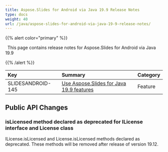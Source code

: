 ```yaml
---
title: Aspose.Slides for Android via Java 19.9 Release Notes
type: docs
weight: 40
url: /java/aspose-slides-for-android-via-java-19-9-release-notes/
---
```


{{% alert color="primary" %}} 

` `This page contains release notes for Aspose.Slides for Android via Java 19.9

{{% /alert %}} 

|**Key**|**Summary**|**Category**|
| :- | :- | :- |
|SLIDESANDROID-145|[Use Aspose.Slides for Java 19.9 features](/slides/java/aspose-slides-for-java-19-9-release-notes/)|Feature|
## **Public API Changes**

### **isLicensed method declared as deprecated for ILicense interface and License class**
ILicense.isLicensed and License.isLicensed methods declared as deprecated. These methods will be removed after release of version 19.12.






